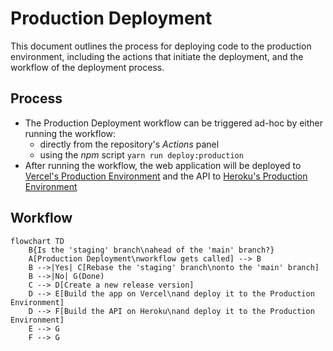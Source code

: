 # Production Deployment

This document outlines the process for deploying code to the production environment, including the actions that initiate the deployment, and the workflow of the deployment process.

## Process

- The Production Deployment workflow can be triggered ad-hoc by either running the workflow:
  - directly from the repository's _Actions_ panel
  - using the _npm_ script `yarn run deploy:production`
- After running the workflow, the web application will be deployed to [Vercel's Production Environment](https://plnetwork.io/) and the API to [Heroku's Production Environment](https://api.plnetwork.io/)

## Workflow

```mermaid
flowchart TD
    B{Is the 'staging' branch\nahead of the 'main' branch?}
    A[Production Deployment\nworkflow gets called] --> B
    B -->|Yes| C[Rebase the 'staging' branch\nonto the 'main' branch]
    B -->|No| G(Done)
    C --> D[Create a new release version]
    D --> E[Build the app on Vercel\nand deploy it to the Production Environment]
    D --> F[Build the API on Heroku\nand deploy it to the Production Environment]
    E --> G
    F --> G
```
